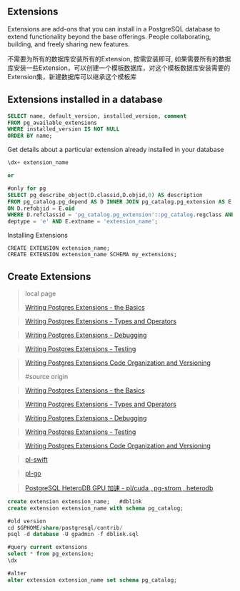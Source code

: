 ## Extensions

Extensions are add-ons that you can install in a PostgreSQL database to extend functionality beyond the base offerings. People collaborating, building, and freely sharing new features.

不需要为所有的数据库安装所有的Extension, 按需安装即可, 如果需要所有的数据库安装一些Extension，可以创建一个模板数据库，对这个模板数据库安装需要的Extension集，新建数据库可以继承这个模板库

## Extensions installed in a database
```sql
SELECT name, default_version, installed_version, comment
FROM pg_available_extensions
WHERE installed_version IS NOT NULL
ORDER BY name;
```

Get details about a particular extension already installed in your database
```sql
\dx+ extension_name

or

#only for pg
SELECT pg_describe_object(D.classid,D.objid,0) AS description
FROM pg_catalog.pg_depend AS D INNER JOIN pg_catalog.pg_extension AS E
ON D.refobjid = E.oid
WHERE D.refclassid = 'pg_catalog.pg_extension'::pg_catalog.regclass AND
deptype = 'e' AND E.extname = 'extension_name';
```

Installing Extensions
```
CREATE EXTENSION extension_name;
CREATE EXTENSION extension_name SCHEMA my_extensions;
```

## Create Extensions

> local page
>
> [Writing Postgres Extensions - the Basics](/gpdb_pg/extensions/WritingPostgresExtensions-i-TheBasics)

> [Writing Postgres Extensions - Types and Operators](/gpdb_pg/extensions/WritingPostgresExtensions-ii-TypesAndOperators)

> [Writing Postgres Extensions - Debugging](/gpdb_pg/extensions/WritingPostgresExtensions-iii-Debugging)

> [Writing Postgres Extensions - Testing](/gpdb_pg/extensions/WritingPostgresExtensions-iv-Testing)

> [Writing Postgres Extensions Code Organization and Versioning](/gpdb_pg/extensions/WritingPostgresExtensions-v-CodeOrganizationAndVersioning)
>
> #source origin

> [Writing Postgres Extensions - the Basics](http://big-elephants.com/2015-10/writing-postgres-extensions-part-i/)

> [Writing Postgres Extensions - Types and Operators](http://big-elephants.com/2015-10/writing-postgres-extensions-part-ii/)

> [Writing Postgres Extensions - Debugging](http://big-elephants.com/2015-10/writing-postgres-extensions-part-iii/)

> [Writing Postgres Extensions - Testing](http://big-elephants.com/2015-11/writing-postgres-extensions-part-iv/)

> [Writing Postgres Extensions Code Organization and Versioning](http://big-elephants.com/2015-11/writing-postgres-extensions-part-v/ )

> [pl-swift](https://pl-swift.github.io/)

> [pl-go](https://github.com/microo8/plgo)

> [PostgreSQL HeteroDB GPU 加速 - pl/cuda , pg-strom , heterodb](http://heterodb.github.io/pg-strom/)

```sql
create extension extension_name;   #dblink
create extension extension_name with schema pg_catalog;

#old version
cd $GPHOME/share/postgresql/contrib/
psql -d database -U gpadmin -f dblink.sql

#query current extensions
select * from pg_extension;
\dx

#alter
alter extension extension_name set schema pg_catalog;  

```
